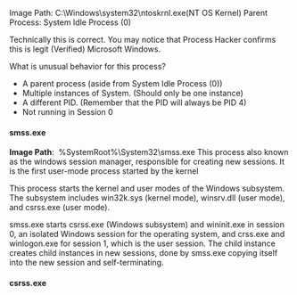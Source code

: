 
Image Path: C:\Windows\system32\ntoskrnl.exe(NT OS Kernel)
Parent Process: System Idle Process (0)

Technically this is correct. You may notice that Process Hacker confirms this is legit (Verified) Microsoft Windows. 

What is unusual behavior for this process?

- A parent process (aside from System Idle Process (0))
- Multiple instances of System. (Should only be one instance) 
- A different PID. (Remember that the PID will always be PID 4)
- Not running in Session 0

#### smss.exe

**Image Path**:  %SystemRoot%\System32\smss.exe
This process also known as the windows session manager, responsible for creating new sessions. It is the first user-mode process started by the kernel

This process starts the kernel and user modes of the Windows subsystem. The subsystem includes win32k.sys (kernel mode), winsrv.dll (user mode), and csrss.exe (user mode). 

smss.exe starts csrss.exe (Windows subsystem) and wininit.exe in session 0, an isolated Windows session for the operating system,  and crss.exe and winlogon.exe for session 1, which is the user session. The child instance creates child instances in new sessions, done by smss.exe copying itself into the new session and self-terminating. 

#### csrss.exe
